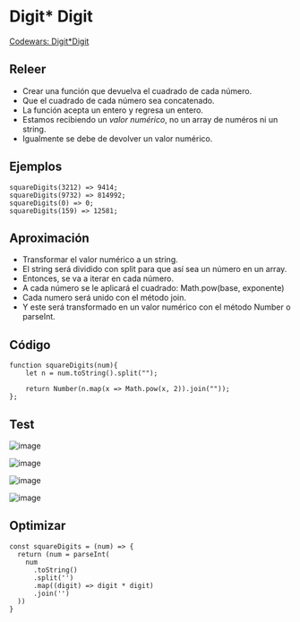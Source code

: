 # Digit* Digit

[Codewars: Digit*Digit](https://www.codewars.com/kata/546e2562b03326a88e000020/train/javascript)

## Releer

- Crear una función que devuelva el cuadrado de cada número.
- Que el cuadrado de cada número sea concatenado.
- La función acepta un entero y regresa un entero. 
- Estamos recibiendo un *valor numérico*, no un array de numéros ni un string.
- Igualmente se debe de devolver un valor numérico.

## Ejemplos

```
squareDigits(3212) => 9414;
squareDigits(9732) => 814992;
squareDigits(0) => 0;
squareDigits(159) => 12581;
```

## Aproximación
- Transformar el valor numérico a un string.
- El string será dividido con split para que así sea un número en un array.
- Entonces, se va a iterar en cada número.
- A cada número se le aplicará el cuadrado: Math.pow(base, exponente)
- Cada numero será unido con el método join.
- Y este será transformado en un valor numérico con el método Number o parseInt.

## Código
```
function squareDigits(num){
    let n = num.toString().split("");

    return Number(n.map(x => Math.pow(x, 2)).join(""));
};
```

## Test

![image](https://user-images.githubusercontent.com/113146161/236076474-cb0855c8-b285-4e03-86ae-6dd5a3b97ce5.png)

![image](https://user-images.githubusercontent.com/113146161/236076526-4ec5fba5-7b08-4bbf-99eb-6a1bbe9deded.png)

![image](https://user-images.githubusercontent.com/113146161/236076595-f642362e-9f45-4acf-8680-63575b9b6921.png)

![image](https://user-images.githubusercontent.com/113146161/236076619-0a8a177a-0891-4e1b-8737-1c10101dbeaa.png)


## Optimizar

```
const squareDigits = (num) => {
  return (num = parseInt(
    num
      .toString()
      .split('')
      .map((digit) => digit * digit)
      .join('')
  ))
}
```
